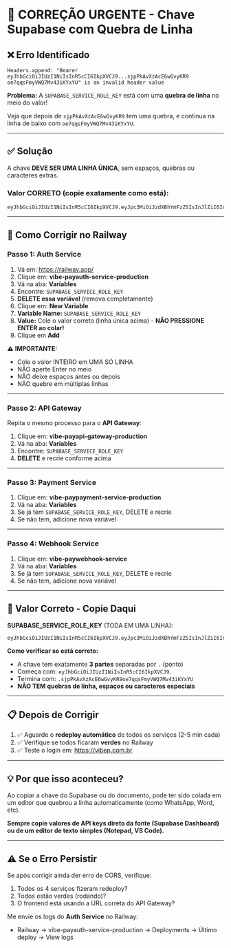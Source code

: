 # 🚨 CORREÇÃO URGENTE - Chave Supabase com Quebra de Linha

## ❌ Erro Identificado

```
Headers.append: "Bearer eyJhbGciOiJIUzI1NiIsInR5cCI6IkpXVCJ9...sjpPkAvXzAcE6wGvyKR9
oe7qqsFmyVWQ7Mv43iKYxYU" is an invalid header value
```

**Problema:** A `SUPABASE_SERVICE_ROLE_KEY` está com uma **quebra de linha** no meio do valor!

Veja que depois de `sjpPkAvXzAcE6wGvyKR9` tem uma quebra, e continua na linha de baixo com `oe7qqsFmyVWQ7Mv43iKYxYU`.

---

## ✅ Solução

A chave **DEVE SER UMA LINHA ÚNICA**, sem espaços, quebras ou caracteres extras.

### Valor CORRETO (copie exatamente como está):

```
eyJhbGciOiJIUzI1NiIsInR5cCI6IkpXVCJ9.eyJpc3MiOiJzdXBhYmFzZSIsInJlZiI6InFlemlzbnNpbW9oYXl6bmJsbXdqIiwicm9sZSI6InNlcnZpY2Vfcm9sZSIsImlhdCI6MTc2MDM2MzIyMywiZXhwIjoyMDc1OTM5MjIzfQ.sjpPkAvXzAcE6wGvyKR9oe7qqsFmyVWQ7Mv43iKYxYU
```

---

## 🔧 Como Corrigir no Railway

### Passo 1: Auth Service

1. Vá em: https://railway.app/
2. Clique em: **vibe-payauth-service-production**
3. Vá na aba: **Variables**
4. Encontre: `SUPABASE_SERVICE_ROLE_KEY`
5. **DELETE essa variável** (remova completamente)
6. Clique em: **New Variable**
7. **Variable Name:** `SUPABASE_SERVICE_ROLE_KEY`
8. **Value:** Cole o valor correto (linha única acima) - **NÃO PRESSIONE ENTER ao colar!**
9. Clique em **Add**

⚠️ **IMPORTANTE:**
- Cole o valor INTEIRO em UMA SÓ LINHA
- NÃO aperte Enter no meio
- NÃO deixe espaços antes ou depois
- NÃO quebre em múltiplas linhas

---

### Passo 2: API Gateway

Repita o mesmo processo para o **API Gateway**:

1. Clique em: **vibe-payapi-gateway-production**
2. Vá na aba: **Variables**
3. Encontre: `SUPABASE_SERVICE_ROLE_KEY`
4. **DELETE** e recrie conforme acima

---

### Passo 3: Payment Service

1. Clique em: **vibe-paypayment-service-production**
2. Vá na aba: **Variables**
3. Se já tem `SUPABASE_SERVICE_ROLE_KEY`, DELETE e recrie
4. Se não tem, adicione nova variável

---

### Passo 4: Webhook Service

1. Clique em: **vibe-paywebhook-service**
2. Vá na aba: **Variables**
3. Se já tem `SUPABASE_SERVICE_ROLE_KEY`, DELETE e recrie
4. Se não tem, adicione nova variável

---

## 🎯 Valor Correto - Copie Daqui

**SUPABASE_SERVICE_ROLE_KEY** (TODA EM UMA LINHA):
```
eyJhbGciOiJIUzI1NiIsInR5cCI6IkpXVCJ9.eyJpc3MiOiJzdXBhYmFzZSIsInJlZiI6InFlemlzbnNpbW9oYXl6bmJsbXdqIiwicm9sZSI6InNlcnZpY2Vfcm9sZSIsImlhdCI6MTc2MDM2MzIyMywiZXhwIjoyMDc1OTM5MjIzfQ.sjpPkAvXzAcE6wGvyKR9oe7qqsFmyVWQ7Mv43iKYxYU
```

**Como verificar se está correto:**
- A chave tem exatamente **3 partes** separadas por `.` (ponto)
- Começa com: `eyJhbGciOiJIUzI1NiIsInR5cCI6IkpXVCJ9.`
- Termina com: `.sjpPkAvXzAcE6wGvyKR9oe7qqsFmyVWQ7Mv43iKYxYU`
- **NÃO TEM quebras de linha, espaços ou caracteres especiais**

---

## 📋 Depois de Corrigir

1. ✅ Aguarde o **redeploy automático** de todos os serviços (2-5 min cada)
2. ✅ Verifique se todos ficaram **verdes** no Railway
3. ✅ Teste o login em: https://vibep.com.br

---

## 💡 Por que isso aconteceu?

Ao copiar a chave do Supabase ou do documento, pode ter sido colada em um editor que quebrou a linha automaticamente (como WhatsApp, Word, etc).

**Sempre copie valores de API keys direto da fonte (Supabase Dashboard) ou de um editor de texto simples (Notepad, VS Code).**

---

## ⚠️ Se o Erro Persistir

Se após corrigir ainda der erro de CORS, verifique:

1. Todos os 4 serviços fizeram redeploy?
2. Todos estão verdes (rodando)?
3. O frontend está usando a URL correta do API Gateway?

Me envie os logs do **Auth Service** no Railway:
- Railway → vibe-payauth-service-production → Deployments → Último deploy → View logs
